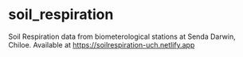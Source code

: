 # soil_respiration
Soil Respiration data from biometerological stations at Senda Darwin, Chiloe. Available at https://soilrespiration-uch.netlify.app

